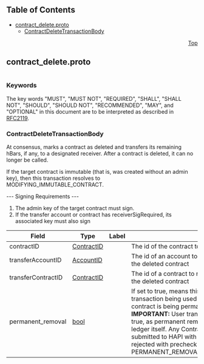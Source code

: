 ## Table of Contents

- [contract_delete.proto](#contract_delete-proto)
    - [ContractDeleteTransactionBody](#proto-ContractDeleteTransactionBody)
  



<a name="contract_delete-proto"></a>
<p align="right"><a href="#top">Top</a></p>

## contract_delete.proto
#

### Keywords
The key words "MUST", "MUST NOT", "REQUIRED", "SHALL", "SHALL NOT",
"SHOULD", "SHOULD NOT", "RECOMMENDED", "MAY", and "OPTIONAL" in this
document are to be interpreted as described in [RFC2119](https://www.ietf.org/rfc/rfc2119).


<a name="proto-ContractDeleteTransactionBody"></a>

### ContractDeleteTransactionBody
At consensus, marks a contract as deleted and transfers its remaining hBars, if any, to a
designated receiver. After a contract is deleted, it can no longer be called.

If the target contract is immutable (that is, was created without an admin key), then this
transaction resolves to MODIFYING_IMMUTABLE_CONTRACT.

--- Signing Requirements ---
1. The admin key of the target contract must sign.
2. If the transfer account or contract has receiverSigRequired, its associated key must also sign


| Field | Type | Label | Description |
| ----- | ---- | ----- | ----------- |
| contractID | [ContractID](#proto-ContractID) |  | The id of the contract to be deleted |
| transferAccountID | [AccountID](#proto-AccountID) |  | The id of an account to receive any remaining hBars from the deleted contract |
| transferContractID | [ContractID](#proto-ContractID) |  | The id of a contract to receive any remaining hBars from the deleted contract |
| permanent_removal | [bool](#bool) |  | If set to true, means this is a "synthetic" system transaction being used to alert mirror nodes that the contract is being permanently removed from the ledger. <b>IMPORTANT:</b> User transactions cannot set this field to true, as permanent removal is always managed by the ledger itself. Any ContractDeleteTransactionBody submitted to HAPI with permanent_removal=true will be rejected with precheck status PERMANENT_REMOVAL_REQUIRES_SYSTEM_INITIATION. |





 <!-- end messages -->

 <!-- end enums -->

 <!-- end HasExtensions -->

 <!-- end services -->


